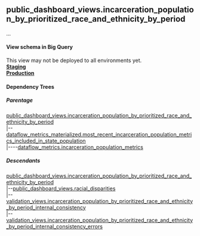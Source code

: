## public_dashboard_views.incarceration_population_by_prioritized_race_and_ethnicity_by_period
...

#### View schema in Big Query
This view may not be deployed to all environments yet.<br/>
[**Staging**](https://console.cloud.google.com/bigquery?pli=1&p=recidiviz-staging&page=table&project=recidiviz-staging&d=public_dashboard_views&t=incarceration_population_by_prioritized_race_and_ethnicity_by_period)
<br/>
[**Production**](https://console.cloud.google.com/bigquery?pli=1&p=recidiviz-123&page=table&project=recidiviz-123&d=public_dashboard_views&t=incarceration_population_by_prioritized_race_and_ethnicity_by_period)
<br/>

#### Dependency Trees

##### Parentage
[public_dashboard_views.incarceration_population_by_prioritized_race_and_ethnicity_by_period](../public_dashboard_views/incarceration_population_by_prioritized_race_and_ethnicity_by_period.md) <br/>
|--[dataflow_metrics_materialized.most_recent_incarceration_population_metrics_included_in_state_population](../dataflow_metrics_materialized/most_recent_incarceration_population_metrics_included_in_state_population.md) <br/>
|----[dataflow_metrics.incarceration_population_metrics](../../metrics/incarceration/incarceration_population_metrics.md) <br/>


##### Descendants
[public_dashboard_views.incarceration_population_by_prioritized_race_and_ethnicity_by_period](../public_dashboard_views/incarceration_population_by_prioritized_race_and_ethnicity_by_period.md) <br/>
|--[public_dashboard_views.racial_disparities](../public_dashboard_views/racial_disparities.md) <br/>
|--[validation_views.incarceration_population_by_prioritized_race_and_ethnicity_by_period_internal_consistency](../validation_views/incarceration_population_by_prioritized_race_and_ethnicity_by_period_internal_consistency.md) <br/>
|--[validation_views.incarceration_population_by_prioritized_race_and_ethnicity_by_period_internal_consistency_errors](../validation_views/incarceration_population_by_prioritized_race_and_ethnicity_by_period_internal_consistency_errors.md) <br/>


